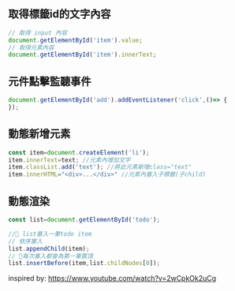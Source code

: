 
## 取得標籤id的文字內容

```js
// 取得 input 內容
document.getElementById('item').value;
// 取得元素內容
document.getElementById('item').innerText;
```

## 元件點擊監聽事件

```js
document.getElementById('add').addEventListener('click',()=> {
});
```

## 動態新增元素

```js
const item=document.createElement('li');
item.innerText=text; //元素內增加文字
item.classList.add('text'); //將此元素新增class="text"
item.innerHTML="<div>...</div>" //元素內塞入子標籤(子child)
```


## 動態渲染

```js
const list=document.getElementById('todo');

// list塞入一筆todo item
// 依序塞入
list.appendChild(item);
// 每次塞入都會為第一筆置頂
list.insertBefore(item,list.childNodes[0]);
```


inspired by: https://www.youtube.com/watch?v=2wCpkOk2uCg
